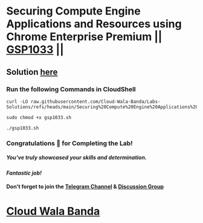 # Securing Compute Engine Applications and Resources using Chrome Enterprise Premium || [GSP1033](https://www.cloudskillsboost.google/focuses/104663?parent=catalog) ||

## Solution [here](https://youtu.be/2gu-ouGhjow)

### Run the following Commands in CloudShell

```
curl -LO raw.githubusercontent.com/Cloud-Wala-Banda/Labs-Solutions/refs/heads/main/Securing%20Compute%20Engine%20Applications%20and%20Resources%20using%20Chrome%20Enterprise%20Premium/gsp1033.sh

sudo chmod +x gsp1033.sh

./gsp1033.sh
```

### Congratulations 🎉 for Completing the Lab!  

##### *You've truly showcased your skills and determination.*  

#### *Fantastic job!*  

#### Don't forget to join the [Telegram Channel](https://t.me/cloudwalabanda) & [Discussion Group](https://t.me/cloudwalabandachats)  

# [Cloud Wala Banda](https://www.youtube.com/@cloudwalabanda)
